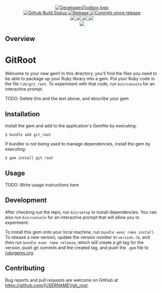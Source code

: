 <p align="center">
    <a href="https://github.com/DevelopersToolbox/">
        <img src="https://cdn.wolfsoftware.com/assets/images/github/organisations/developerstoolbox/black-and-white-circle-256.png" alt="DevelopersToolbox logo" />
    </a>
    <br />
    <a href="https://github.com/DevelopersToolbox/gitroot/actions/workflows/cicd-pipeline.yml">
        <img src="https://img.shields.io/github/workflow/status/DevelopersToolbox/gitroot/CICD%20Pipeline/master?style=for-the-badge" alt="Github Build Status">
    </a>
    <a href="https://github.com/DevelopersToolbox/gitroot/releases/latest">
        <img src="https://img.shields.io/github/v/release/DevelopersToolbox/gitroot?color=blue&label=Latest%20Release&style=for-the-badge" alt="Release">
    </a>
    <a href="https://github.com/DevelopersToolbox/gitroot/releases/latest">
        <img src="https://img.shields.io/github/commits-since/DevelopersToolbox/gitroot/latest.svg?color=blue&style=for-the-badge" alt="Commits since release">
    </a>
    <br />
    <a href=".github/CODE_OF_CONDUCT.md">
        <img src="https://img.shields.io/badge/Code%20of%20Conduct-blue?style=for-the-badge" />
    </a>
    <a href=".github/CONTRIBUTING.md">
        <img src="https://img.shields.io/badge/Contributing-blue?style=for-the-badge" />
    </a>
    <a href=".github/SECURITY.md">
        <img src="https://img.shields.io/badge/Report%20Security%20Concern-blue?style=for-the-badge" />
    </a>
    <a href="https://github.com/DevelopersToolbox/gitroot/issues">
        <img src="https://img.shields.io/badge/Get%20Support-blue?style=for-the-badge" />
    </a>
    <br />
    <a href="https://wolfsoftware.com/">
        <img src="https://img.shields.io/badge/Created%20by%20Wolf%20Software-blue?style=for-the-badge" />
    </a>
</p>

## Overview

# GitRoot

Welcome to your new gem! In this directory, you'll find the files you need to be able to package up your Ruby library into a gem. Put your Ruby code in the file `lib/git_root`. To experiment with that code, run `bin/console` for an interactive prompt.

TODO: Delete this and the text above, and describe your gem

## Installation

Install the gem and add to the application's Gemfile by executing:

    $ bundle add git_root

If bundler is not being used to manage dependencies, install the gem by executing:

    $ gem install git_root

## Usage

TODO: Write usage instructions here

## Development

After checking out the repo, run `bin/setup` to install dependencies. You can also run `bin/console` for an interactive prompt that will allow you to experiment.

To install this gem onto your local machine, run `bundle exec rake install`. To release a new version, update the version number in `version.rb`, and then run `bundle exec rake release`, which will create a git tag for the version, push git commits and the created tag, and push the `.gem` file to [rubygems.org](https://rubygems.org).

## Contributing

Bug reports and pull requests are welcome on GitHub at https://github.com/[USERNAME]/git_root.
